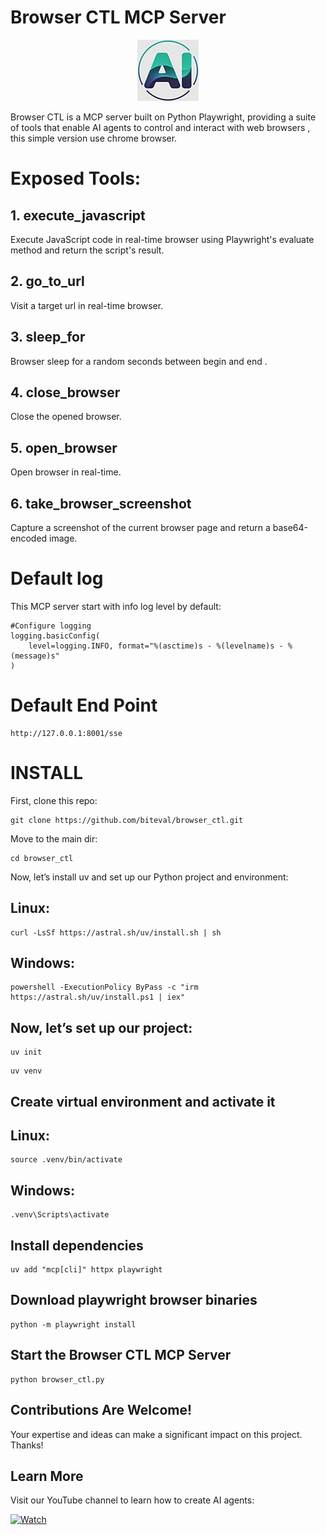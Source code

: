# Browser CTL MCP Server 

<p align="center">
  <a href="https://www.youtube.com/@BitEval">
    <img src="https://github.com/biteval/browser_ctl/blob/main/static/biteval_logo.jpeg" alt="BitEval">
  </a>
</p>


Browser CTL is a MCP server built on Python Playwright, providing a suite of tools that enable AI agents to control and interact with web browsers , this simple version use chrome browser.

# Exposed Tools:

## 1. execute_javascript

Execute JavaScript code in real-time browser using Playwright's evaluate method and return the script's result.

## 2. go_to_url

Visit a target url in real-time browser.

## 3. sleep_for

Browser sleep for a random seconds between begin and end .

## 4. close_browser

Close the opened browser.

## 5. open_browser

Open browser in real-time.

## 6. take_browser_screenshot

Capture a screenshot of the current browser page and return a base64-encoded image.

# Default log

This MCP server start with info log level by default:


```
#Configure logging
logging.basicConfig(
    level=logging.INFO, format="%(asctime)s - %(levelname)s - %(message)s"
)
```

# Default End Point

```
http://127.0.0.1:8001/sse

```


# INSTALL

First, clone this repo:

```
git clone https://github.com/biteval/browser_ctl.git

```

Move to the main dir:

```
cd browser_ctl

```

Now, let’s install uv and set up our Python project and environment:


## Linux:

```
curl -LsSf https://astral.sh/uv/install.sh | sh

```

## Windows:

```
powershell -ExecutionPolicy ByPass -c "irm https://astral.sh/uv/install.ps1 | iex"

```


## Now, let’s set up our project:
 

```
uv init

```

```
uv venv

```


## Create virtual environment and activate it


## Linux:

```
source .venv/bin/activate

```

## Windows:

```
.venv\Scripts\activate

```


## Install dependencies

```
uv add "mcp[cli]" httpx playwright

```


## Download playwright browser binaries

```
python -m playwright install

```


## Start the Browser CTL MCP Server

```
python browser_ctl.py

```


## Contributions Are Welcome!

Your expertise and ideas can make a significant impact on this project. Thanks!


## Learn More

Visit our YouTube channel to learn how  to create AI agents:

[![Watch](https://img.youtube.com/vi/VIDEO_ID/0.jpg)](https://www.youtube.com/@BitEval)
  

